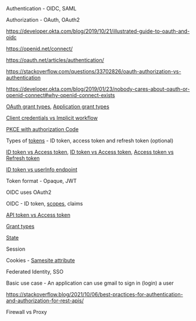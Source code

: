 
Authentication - OIDC, SAML

Authorization - OAuth, OAuth2

https://developer.okta.com/blog/2019/10/21/illustrated-guide-to-oauth-and-oidc 

https://openid.net/connect/

https://oauth.net/articles/authentication/

https://stackoverflow.com/questions/33702826/oauth-authorization-vs-authentication

https://developer.okta.com/blog/2019/01/23/nobody-cares-about-oauth-or-openid-connect#why-openid-connect-exists

[OAuth grant types](https://oauth.net/2/grant-types/), [Application grant types](https://auth0.com/docs/get-started/applications/application-grant-types)

[Client credentials vs Implicit workflow](https://stackoverflow.com/questions/16321455/what-is-the-difference-between-the-oauth-authorization-code-and-implicit-workflo)

[PKCE with authorization Code](https://christianlydemann.com/implicit-flow-vs-code-flow-with-pkce/)

Types of [tokens](https://auth0.com/docs/secure/tokens/access-tokens) - ID token, access token and refresh token (optional)

[ID token vs Access token](https://developer.okta.com/docs/guides/validate-access-tokens/dotnet/main/), [ID token vs Access token](https://auth0.com/blog/id-token-access-token-what-is-the-difference/), [Access token vs Refresh token](https://stackoverflow.com/questions/34931052/how-does-a-short-lived-access-token-add-security)

[ID token vs userInfo endpoint](https://stackoverflow.com/questions/46212029/id-token-or-userinfo-for-identity-assertion)

Token format - Opaque, JWT

OIDC uses OAuth2

OIDC - ID token, [scopes](https://auth0.com/docs/get-started/apis/scopes/openid-connect-scopes), claims

[API token vs Access token](https://docs.vmware.com/en/VMware-Cloud-services/services/Using-VMware-Cloud-Services/GUID-1EEC504F-CFE5-4030-8DCB-1201CECF8B45.html#:~:text=The%20difference%20is%20that%20API,service%20involved%20in%20the%20interaction)

[Grant types](https://auth0.com/docs/get-started/applications/application-grant-types)

[State](https://auth0.com/docs/secure/attack-protection/state-parameters)

Session

Cookies - [Samesite attribute](https://developer.mozilla.org/en-US/docs/Web/HTTP/Headers/Set-Cookie/SameSite)

Federated Identity, SSO

Basic use case - An application can use gmail to sign in (login) a user 

https://stackoverflow.blog/2021/10/06/best-practices-for-authentication-and-authorization-for-rest-apis/


Firewall vs Proxy

